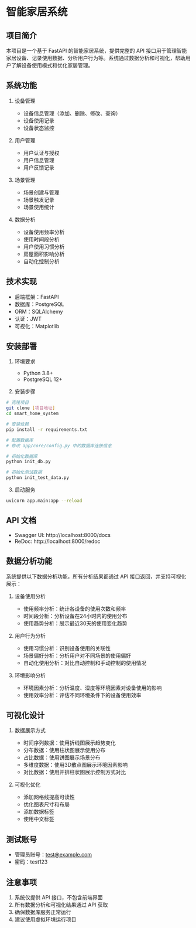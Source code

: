 # 智能家居系统

## 项目简介
本项目是一个基于 FastAPI 的智能家居系统，提供完整的 API 接口用于管理智能家居设备、记录使用数据、分析用户行为等。系统通过数据分析和可视化，帮助用户了解设备使用模式和优化家居管理。

## 系统功能
1. 设备管理
   - 设备信息管理（添加、删除、修改、查询）
   - 设备使用记录
   - 设备状态监控

2. 用户管理
   - 用户认证与授权
   - 用户信息管理
   - 用户反馈记录

3. 场景管理
   - 场景创建与管理
   - 场景触发记录
   - 场景使用统计

4. 数据分析
   - 设备使用频率分析
   - 使用时间段分析
   - 用户使用习惯分析
   - 房屋面积影响分析
   - 自动化控制分析

## 技术实现
- 后端框架：FastAPI
- 数据库：PostgreSQL
- ORM：SQLAlchemy
- 认证：JWT
- 可视化：Matplotlib

## 安装部署
1. 环境要求
   - Python 3.8+
   - PostgreSQL 12+

2. 安装步骤
```bash
# 克隆项目
git clone [项目地址]
cd smart_home_system

# 安装依赖
pip install -r requirements.txt

# 配置数据库
# 修改 app/core/config.py 中的数据库连接信息

# 初始化数据库
python init_db.py

# 初始化测试数据
python init_test_data.py
```

3. 启动服务
```bash
uvicorn app.main:app --reload
```

## API 文档
- Swagger UI: http://localhost:8000/docs
- ReDoc: http://localhost:8000/redoc

## 数据分析功能
系统提供以下数据分析功能，所有分析结果都通过 API 接口返回，并支持可视化展示：

1. 设备使用分析
   - 使用频率分析：统计各设备的使用次数和频率
   - 时间段分析：分析设备在24小时内的使用分布
   - 使用趋势分析：展示最近30天的使用变化趋势

2. 用户行为分析
   - 使用习惯分析：识别设备使用的关联性
   - 场景偏好分析：分析用户对不同场景的使用偏好
   - 自动化使用分析：对比自动控制和手动控制的使用情况

3. 环境影响分析
   - 环境因素分析：分析温度、湿度等环境因素对设备使用的影响
   - 使用效率分析：评估不同环境条件下的设备使用效率

## 可视化设计
1. 数据展示方式
   - 时间序列数据：使用折线图展示趋势变化
   - 分布数据：使用柱状图展示使用分布
   - 占比数据：使用饼图展示场景分布
   - 多维度数据：使用3D散点图展示环境因素影响
   - 对比数据：使用并排柱状图展示控制方式对比

2. 可视化优化
   - 添加网格线提高可读性
   - 优化图表尺寸和布局
   - 添加数据标签
   - 使用中文标签

## 测试账号
- 管理员账号：test@example.com
- 密码：test123

## 注意事项
1. 系统仅提供 API 接口，不包含前端界面
2. 所有数据分析和可视化结果通过 API 获取
3. 确保数据库服务正常运行
4. 建议使用虚拟环境运行项目